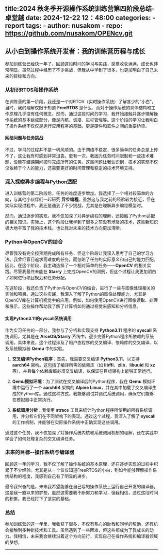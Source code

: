 title:2024 秋冬季开源操作系统训练营第四阶段总结-卓堂越
date: 2024-12-22 12：48:00
categories:
    - report
tags:
    - author: nusakom
    - repo: https://github.com/nusakom/OPENcv.git
---
## 从小白到操作系统开发者：我的训练营历程与成长

参加训练营已经快一年了，回顾这段时间的学习与实践，感觉收获满满，成长也非常明显。虽然过程中经历了不少挑战，但我从中学到了很多，也更加明白了自己未来的目标和方向。

### 从初识RTOS和操作系统

在训练营的第一阶段，我还是一个对RTOS（实时操作系统）了解甚少的“小白”。当时，我的理解仅限于知道 **FreeRTOS** 是什么，而对于操作系统的具体结构和工作原理几乎没有任何概念。然而，通过这段时间的学习，我开始接触并逐步理解操作系统的基本组成部分，像是内核、调度、进程管理等。这个阶段的学习让我明白了操作系统不仅仅是运行应用程序的基础，更是硬件和软件之间的重要桥梁。

#### 网络问题与任务挑战

不过，学习的过程并不是一帆风顺的。由于网络不稳定，很多简单的任务总是上传不了，这让我有时感到非常沮丧。更有一次，我因为任务时间限制和一些技术难题，没能在结课期间按时完成所有的任务。这些问题让我认识到，技术的实现不仅仅依赖于个人的能力，还需要更好的时间管理和稳定的技术环境支持。

### 深入探索异步编程与Python适配

进入训练营的第二阶段后，任务的难度逐步增加。我选择了一个相对较简单的方向，与其他小伙伴们一起研究 **异步编程**。虽然这与我之前的经验较为接近，但在实际实现过程中，我还是遇到了不少挑战，尤其是在理解异步编程模型时。

然而，通过逐步的实现，我不仅加深了对异步编程的理解，还接触了Python适配的相关知识。实际上，这个阶段让我学到了很多之前没有涉及的技术，这些新知识极大地丰富了我的技术栈，也让我对未来的技术方向更加清晰。

### Python与OpenCV的结合

尽管我没有完全按预期完成所有任务，但这个阶段让我深入思考了自己的学习方法。我曾经盲目追求高难度的任务，而忽略了任务的实际意义和自己的能力匹配。因此，在这个阶段，我主动选择了一个相对简单的任务——**OpenCV** 的相关实践。尽管我最终未能在 **Starry** 上完成OpenCV的测例，但这个过程让我更加明白了如何进行项目规划和任务分配。

在这阶段，我还负责了Python与OpenCV的结合，进行了一些与图像处理相关的实验和项目。通过这些实践，我深入了解了Python的图像处理能力，尤其是OpenCV库在计算机视觉中的应用。例如，如何使用OpenCV进行图像读取、处理和展示，这些操作帮助我了解了计算机如何通过视觉来感知和分析信息。

#### 实现Python3.11的syscall系统调用

作为实习任务的一部分，我参与了分析和实现支持 **Python3.11** 程序的 **syscall** 系统调用，尤其是在 **ArceOS/Starry** 系统中，逐步完善Python程序所依赖的系统调用。具体来说，这个过程涉及了用户态程序的交叉编译、依赖库的交叉编译、以及系统模拟器 **Qemu** 中的实验。

1. **交叉编译Python程序**：首先，我需要交叉编译 **Python3.11**，以支持 **aarch64** 架构。这包括了编译所需的依赖库（如 **libffi**、**zlib**、**libuuid** 和 **xz** 等），并且每个依赖库都必须交叉编译，以保证在目标架构上能够正常运行。

2. **Qemu模拟环境**：为了测试在交叉编译后的Python程序，我在 **Qemu** 模拟环境中运行了一个 **aarch64** 架构的 **Alpine Linux**，并在其中加载了交叉编译生成的Python库。通过这种方式，我能够测试并调试系统调用，确保它们能够在模拟器中正常执行。

3. **系统调用分析**：我使用 **strace** 工具来统计Python程序所使用的所有系统调用，并分析它们在不同架构下的表现。通过这个过程，我深入了解了 **syscall** 的工作机制，并能够在实际操作系统中正确实现这些调用。

通过这个任务，我不仅加深了对操作系统内核和系统调用机制的理解，还在实践中学会了如何处理复杂的交叉编译任务。

### 未来的目标--操作系统与编译器

回顾这一年的学习，我不仅了解了操作系统的基本原理，还在逐步实现的过程中积累了不少经验。尤其是从一个仅仅知道FreeRTOS的小白，到如今能够理解操作系统结构的程度，我感到自己有了明显的进步。

最令我兴奋的是，未来我希望能够在自己写的操作系统上运行自己开发的编译器。这是我一直以来的梦想，虽然这需要我不断努力和学习，但我相信，通过这段时间的积累，我已经打下了坚实的基础。

### 总结

参加训练营的这一年里，我收获了很多，不仅有热心的助教和同学的帮助，还有机会接触到多种新技术和工具。虽然遇到了一些困难，但这些都成为了我成长的动力。我相信，未来我会继续沿着这个方向前行，实现自己在操作系统和编译器领域的梦想。

---